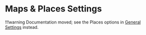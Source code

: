 # Maps & Places Settings

!!!warning
    Documentation moved; see the Places options in [General Settings](/user-guide/settings/general/#places_1) instead.
